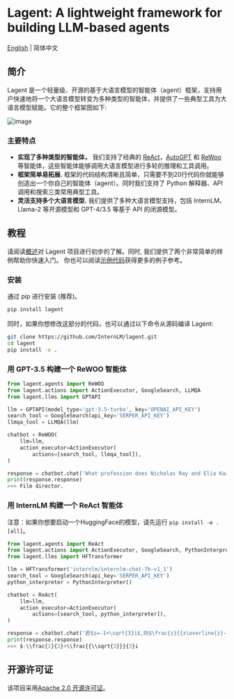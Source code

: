 # Lagent: A lightweight framework for building LLM-based agents

[English](README.md) | 简体中文

## 简介

Lagent 是一个轻量级、开源的基于大语言模型的智能体（agent）框架，支持用户快速地将一个大语言模型转变为多种类型的智能体，并提供了一些典型工具为大语言模型赋能。它的整个框架图如下:

![image](https://github.com/InternLM/lagent/assets/24351120/cefc4145-2ad8-4f80-b88b-97c05d1b9d3e)

### 主要特点

- **实现了多种类型的智能体，** 我们支持了经典的 [ReAct](https://arxiv.org/abs/2210.03629)，[AutoGPT](https://github.com/Significant-Gravitas/Auto-GPT) 和 [ReWoo](https://arxiv.org/abs/2305.18323) 等智能体，这些智能体能够调用大语言模型进行多轮的推理和工具调用。
- **框架简单易拓展.** 框架的代码结构清晰且简单，只需要不到20行代码你就能够创造出一个你自己的智能体（agent）。同时我们支持了 Python 解释器、API 调用和搜索三类常用典型工具。
- **灵活支持多个大语言模型.** 我们提供了多种大语言模型支持，包括 InternLM、Llama-2 等开源模型和 GPT-4/3.5 等基于 API 的闭源模型。

## 教程

请阅读[概述](docs/en/get_started/overview.md)对 Lagent 项目进行初步的了解。同时, 我们提供了两个非常简单的样例帮助你快速入门。 你也可以阅读[示例代码](examples/)获得更多的例子参考。

### 安装

通过 pip 进行安装 (推荐)。

```bash
pip install lagent
```

同时，如果你想修改这部分的代码，也可以通过以下命令从源码编译 Lagent:

```bash
git clone https://github.com/InternLM/lagent.git
cd lagent
pip install -e .
```

### 用 GPT-3.5 构建一个 ReWOO 智能体

```python
from lagent.agents import ReWOO
from lagent.actions import ActionExecutor, GoogleSearch, LLMQA
from lagent.llms import GPTAPI

llm = GPTAPI(model_type='gpt-3.5-turbo', key='OPENAI_API_KEY')
search_tool = GoogleSearch(api_key='SERPER_API_KEY')
llmqa_tool = LLMQA(llm)

chatbot = ReWOO(
    llm=llm,
    action_executor=ActionExecutor(
        actions=[search_tool, llmqa_tool]),
)

response = chatbot.chat('What profession does Nicholas Ray and Elia Kazan have in common')
print(response.response)
>>> Film director.
```

### 用 InternLM 构建一个 ReAct 智能体

注意：如果你想要启动一个HuggingFace的模型，请先运行 `pip install -e .[all]`。

```python
from lagent.agents import ReAct
from lagent.actions import ActionExecutor, GoogleSearch, PythonInterpreter
from lagent.llms import HFTransformer

llm = HFTransformer('internlm/internlm-chat-7b-v1_1')
search_tool = GoogleSearch(api_key='SERPER_API_KEY')
python_interpreter = PythonInterpreter()

chatbot = ReAct(
    llm=llm,
    action_executor=ActionExecutor(
        actions=[search_tool, python_interpreter]),
)

response = chatbot.chat('若$z=-1+\sqrt{3}i$,则$\frac{z}{{z\overline{z}-1}}=\left(\ \ \right)$')
print(response.response)
>>> $-\\frac{1}{3}+\\frac{{\\sqrt{3}}}{3}i
```

## 开源许可证

该项目采用[Apache 2.0 开源许可证](LICENSE)。
